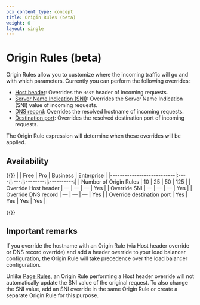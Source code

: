 ```yaml
---
pcx_content_type: concept
title: Origin Rules (beta)
weight: 6
layout: single
---
```


# Origin Rules (beta)

Origin Rules allow you to customize where the incoming traffic will go and with which parameters. Currently you can perform the following overrides:

* [Host header](/rules/origin-rules/features/#host-header): Overrides the `Host` header of incoming requests.
* [Server Name Indication (SNI)](/rules/origin-rules/features/#server-name-indication-sni): Overrides the Server Name Indication (SNI) value of incoming requests.
* [DNS record](/rules/origin-rules/features/#dns-record): Overrides the resolved hostname of incoming requests.
* [Destination port](/rules/origin-rules/features/#destination-port): Overrides the resolved destination port of incoming requests.

The Origin Rule expression will determine when these overrides will be applied.

## Availability

{{<table-wrap>}}
|                           | Free | Pro | Business | Enterprise |
|---------------------------|:----:|:---:|:--------:|:----------:|
| Number of Origin Rules    |  10  | 25  |    50    |    125     |
| Override Host header      |  —   |  —  |    —     |    Yes     |
| Override SNI              |  —   |  —  |    —     |    Yes     |
| Override DNS record       |  —   |  —  |    —     |    Yes     |
| Override destination port | Yes  | Yes |   Yes    |    Yes     |

{{</table-wrap>}}

## Important remarks

If you override the hostname with an Origin Rule (via Host header override or DNS record override) and add a header override to your load balancer configuration, the Origin Rule will take precedence over the load balancer configuration.

Unlike [Page Rules](https://support.cloudflare.com/hc/articles/218411427), an Origin Rule performing a Host header override will not automatically update the SNI value of the original request. To also change the SNI value, add an SNI override in the same Origin Rule or create a separate Origin Rule for this purpose.
